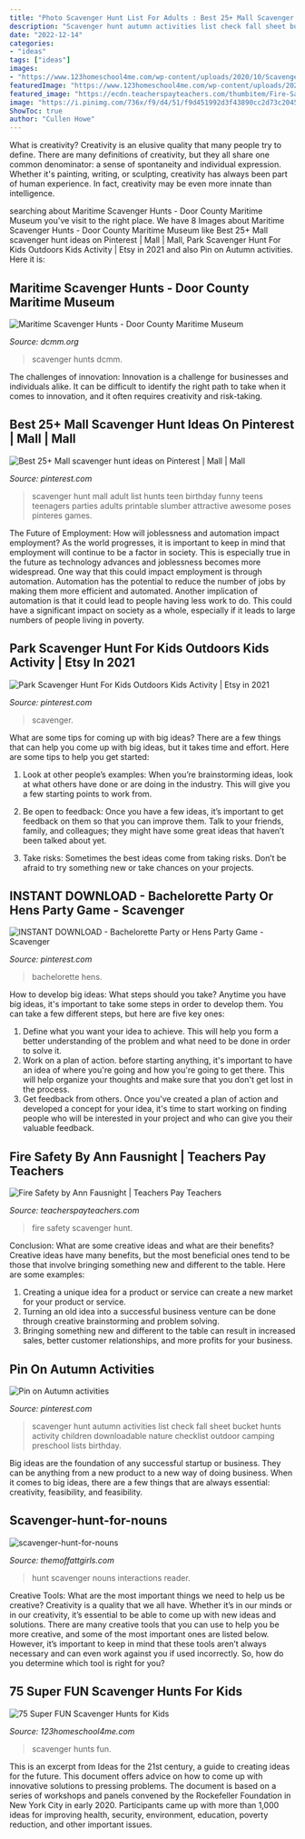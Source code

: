 ```yaml
---
title: "Photo Scavenger Hunt List For Adults : Best 25+ Mall Scavenger Hunt Ideas On Pinterest"
description: "Scavenger hunt autumn activities list check fall sheet bucket hunts activity children downloadable nature checklist outdoor camping preschool lists birthday"
date: "2022-12-14"
categories:
- "ideas"
tags: ["ideas"]
images:
- "https://www.123homeschool4me.com/wp-content/uploads/2020/10/Scavenger-Hunts-for-Kids.jpg"
featuredImage: "https://www.123homeschool4me.com/wp-content/uploads/2020/10/Scavenger-Hunts-for-Kids.jpg"
featured_image: "https://ecdn.teacherspayteachers.com/thumbitem/Fire-Safety-Scavenger-Hunt-1942050-1542460254/original-1942050-3.jpg"
image: "https://i.pinimg.com/736x/f9/d4/51/f9d451992d3f43890cc2d73c2045338f.jpg"
ShowToc: true
author: "Cullen Howe"
---
```



What is creativity?
Creativity is an elusive quality that many people try to define. There are many definitions of creativity, but they all share one common denominator: a sense of spontaneity and individual expression. Whether it's painting, writing, or sculpting, creativity has always been part of human experience. In fact, creativity may be even more innate than intelligence.

	

		
searching about Maritime Scavenger Hunts - Door County Maritime Museum you've visit to the right place. We have 8 Images about Maritime Scavenger Hunts - Door County Maritime Museum like Best 25+ Mall scavenger hunt ideas on Pinterest | Mall | Mall, Park Scavenger Hunt For Kids Outdoors Kids Activity | Etsy in 2021 and also Pin on Autumn activities. Here it is:
		
    
## Maritime Scavenger Hunts - Door County Maritime Museum

<img loading=lazy src="http://www.dcmm.org/wp-content/uploads/2020/04/DoCo-Scavenger-Hunt-map_9.21.20-663x1024.jpg" onerror="this.onerror=null;this.src='https://tse2.mm.bing.net/th?id=OIP.ZmtJA2oLgNsgAFpmy81JpQHaLc&amp;pid=15.1';" alt="Maritime Scavenger Hunts - Door County Maritime Museum">

_Source: dcmm.org_

>scavenger hunts dcmm. 

	

The challenges of innovation:
Innovation is a challenge for businesses and individuals alike. It can be difficult to identify the right path to take when it comes to innovation, and it often requires creativity and risk-taking.

    
## Best 25+ Mall Scavenger Hunt Ideas On Pinterest | Mall | Mall

<img loading=lazy src="https://i.pinimg.com/736x/77/7c/96/777c963c8881f2a01759b2f77c2025c1.jpg" onerror="this.onerror=null;this.src='https://tse2.mm.bing.net/th?id=OIP.tiKRULRWU7Frs-a7wrJoBQHaMi&amp;pid=15.1';" alt="Best 25+ Mall scavenger hunt ideas on Pinterest | Mall | Mall">

_Source: pinterest.com_

>scavenger hunt mall adult list hunts teen birthday funny teens teenagers parties adults printable slumber attractive awesome poses pinteres games. 

	

The Future of Employment: How will joblessness and automation impact employment?
As the world progresses, it is important to keep in mind that employment will continue to be a factor in society. This is especially true in the future as technology advances and joblessness becomes more widespread. One way that this could impact employment is through automation. Automation has the potential to reduce the number of jobs by making them more efficient and automated. Another implication of automation is that it could lead to people having less work to do. This could have a significant impact on society as a whole, especially if it leads to large numbers of people living in poverty.

    
## Park Scavenger Hunt For Kids Outdoors Kids Activity | Etsy In 2021

<img loading=lazy src="https://i.pinimg.com/736x/a1/48/53/a1485363b214644fc10ed5bdbe4339af.jpg" onerror="this.onerror=null;this.src='https://tse4.mm.bing.net/th?id=OIP.cPOG-PZuTFA_jRIeUa3zAAHaLG&amp;pid=15.1';" alt="Park Scavenger Hunt For Kids Outdoors Kids Activity | Etsy in 2021">

_Source: pinterest.com_

>scavenger. 

	

What are some tips for coming up with big ideas?
There are a few things that can help you come up with big ideas, but it takes time and effort. Here are some tips to help you get started:
1. Look at other people’s examples: When you’re brainstorming ideas, look at what others have done or are doing in the industry. This will give you a few starting points to work from.

2. Be open to feedback: Once you have a few ideas, it’s important to get feedback on them so that you can improve them. Talk to your friends, family, and colleagues; they might have some great ideas that haven’t been talked about yet.

3. Take risks: Sometimes the best ideas come from taking risks. Don’t be afraid to try something new or take chances on your projects.

    
## INSTANT DOWNLOAD - Bachelorette Party Or Hens Party Game - Scavenger

<img loading=lazy src="https://i.pinimg.com/736x/f9/d4/51/f9d451992d3f43890cc2d73c2045338f.jpg" onerror="this.onerror=null;this.src='https://tse3.mm.bing.net/th?id=OIP.RH3iREmlrQfa7Y3il6jAoQHaLc&amp;pid=15.1';" alt="INSTANT DOWNLOAD - Bachelorette Party or Hens Party Game - Scavenger">

_Source: pinterest.com_

>bachelorette hens. 

	

How to develop big ideas: What steps should you take?
Anytime you have big ideas, it's important to take some steps in order to develop them. You can take a few different steps, but here are five key ones: 
1. Define what you want your idea to achieve. This will help you form a better understanding of the problem and what need to be done in order to solve it. 
2. Work on a plan of action. before starting anything, it's important to have an idea of where you're going and how you're going to get there. This will help organize your thoughts and make sure that you don't get lost in the process. 
3. Get feedback from others. Once you've created a plan of action and developed a concept for your idea, it's time to start working on finding people who will be interested in your project and who can give you their valuable feedback.

    
## Fire Safety By Ann Fausnight | Teachers Pay Teachers

<img loading=lazy src="https://ecdn.teacherspayteachers.com/thumbitem/Fire-Safety-Scavenger-Hunt-1942050-1542460254/original-1942050-3.jpg" onerror="this.onerror=null;this.src='https://tse1.mm.bing.net/th?id=OIP.4tK92xRLzoX_YNCqqYHiYAAAAA&amp;pid=15.1';" alt="Fire Safety by Ann Fausnight | Teachers Pay Teachers">

_Source: teacherspayteachers.com_

>fire safety scavenger hunt. 

	

Conclusion: What are some creative ideas and what are their benefits?
Creative ideas have many benefits, but the most beneficial ones tend to be those that involve bringing something new and different to the table. Here are some examples:
1. Creating a unique idea for a product or service can create a new market for your product or service.
2. Turning an old idea into a successful business venture can be done through creative brainstorming and problem solving.
3. Bringing something new and different to the table can result in increased sales, better customer relationships, and more profits for your business.

    
## Pin On Autumn Activities

<img loading=lazy src="https://i.pinimg.com/736x/fb/64/82/fb648275ca20bcf6bc3eb6a4ea73f870--autumn-activities-kids-work.jpg" onerror="this.onerror=null;this.src='https://tse3.mm.bing.net/th?id=OIP.70AMa9_-E2X3RjwGloLOpQHaJ5&amp;pid=15.1';" alt="Pin on Autumn activities">

_Source: pinterest.com_

>scavenger hunt autumn activities list check fall sheet bucket hunts activity children downloadable nature checklist outdoor camping preschool lists birthday. 

	

Big ideas are the foundation of any successful startup or business. They can be anything from a new product to a new way of doing business. When it comes to big ideas, there are a few things that are always essential: creativity, feasibility, and feasibility.

    
## Scavenger-hunt-for-nouns

<img loading=lazy src="http://themoffattgirls.com/wp-content/uploads/2016/10/scavenger-hunt-for-nouns.jpg" onerror="this.onerror=null;this.src='https://tse1.mm.bing.net/th?id=OIP.bLQeVXRSibtULu9AvyoQUgHaLH&amp;pid=15.1';" alt="scavenger-hunt-for-nouns">

_Source: themoffattgirls.com_

>hunt scavenger nouns interactions reader. 

	

Creative Tools: What are the most important things we need to help us be creative?
Creativity is a quality that we all have. Whether it’s in our minds or in our creativity, it’s essential to be able to come up with new ideas and solutions. There are many creative tools that you can use to help you be more creative, and some of the most important ones are listed below. However, it’s important to keep in mind that these tools aren’t always necessary and can even work against you if used incorrectly. So, how do you determine which tool is right for you?

    
## 75 Super FUN Scavenger Hunts For Kids

<img loading=lazy src="https://www.123homeschool4me.com/wp-content/uploads/2020/10/Scavenger-Hunts-for-Kids.jpg" onerror="this.onerror=null;this.src='https://tse4.mm.bing.net/th?id=OIP.OehDCsFf32ocvVvav9mQZwHaLH&amp;pid=15.1';" alt="75 Super FUN Scavenger Hunts for Kids">

_Source: 123homeschool4me.com_

>scavenger hunts fun. 

	

This is an excerpt from Ideas for the 21st century, a guide to creating ideas for the future. This document offers advice on how to come up with innovative solutions to pressing problems. The document is based on a series of workshops and panels convened by the Rockefeller Foundation in New York City in early 2020. Participants came up with more than 1,000 ideas for improving health, security, environment, education, poverty reduction, and other important issues.

